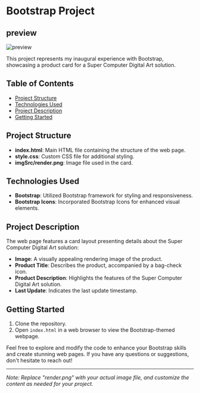 # Bootstrap Project 

## preview 

![preview](https://github.com/saahiyo/Product-card/assets/81853097/9dd05a9b-0e96-4367-b16d-2cfd73e27624)


This project represents my inaugural experience with Bootstrap, showcasing a product card for a Super Computer Digital Art solution.

## Table of Contents

- [Project Structure](#project-structure)
- [Technologies Used](#technologies-used)
- [Project Description](#project-description)
- [Getting Started](#getting-started)

## Project Structure

- **index.html**: Main HTML file containing the structure of the web page.
- **style.css**: Custom CSS file for additional styling.
- **imgSrc/render.png**: Image file used in the card.

## Technologies Used

- **Bootstrap**: Utilized Bootstrap framework for styling and responsiveness.
- **Bootstrap Icons**: Incorporated Bootstrap Icons for enhanced visual elements.

## Project Description

The web page features a card layout presenting details about the Super Computer Digital Art solution:

- **Image**: A visually appealing rendering image of the product.
- **Product Title**: Describes the product, accompanied by a bag-check icon.
- **Product Description**: Highlights the features of the Super Computer Digital Art solution.
- **Last Update**: Indicates the last update timestamp.

## Getting Started

1. Clone the repository.
2. Open `index.html` in a web browser to view the Bootstrap-themed webpage.

Feel free to explore and modify the code to enhance your Bootstrap skills and create stunning web pages. If you have any questions or suggestions, don't hesitate to reach out!

---

*Note: Replace "render.png" with your actual image file, and customize the content as needed for your project.*
